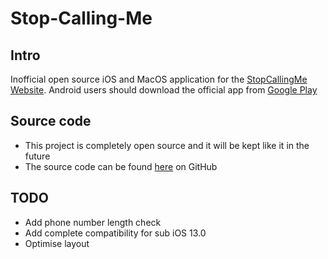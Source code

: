 # Stop-Calling-Me
## Intro
Inofficial open source iOS and MacOS application for the [StopCallingMe Website](https://stopcallingme.ca/).
Android users should download the official app from [Google Play](https://play.google.com/store/apps/details?id=com.auxilium.stopcallingme&pcampaignid=pcampaignidMKT-Other-global-all-co-prtnr-py-PartBadge-Mar2515-1)
## Source code
- This project is completely open source and it will be kept like it in the future
- The source code can be found [here](https://github.com/basti564/Stop-Calling-Me) on GitHub
## TODO
- Add phone number length check
- Add complete compatibility for sub iOS 13.0
- Optimise layout
